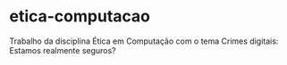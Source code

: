 # etica-computacao
Trabalho da disciplina Ética em Computação com o tema Crimes digitais: Estamos realmente seguros?
